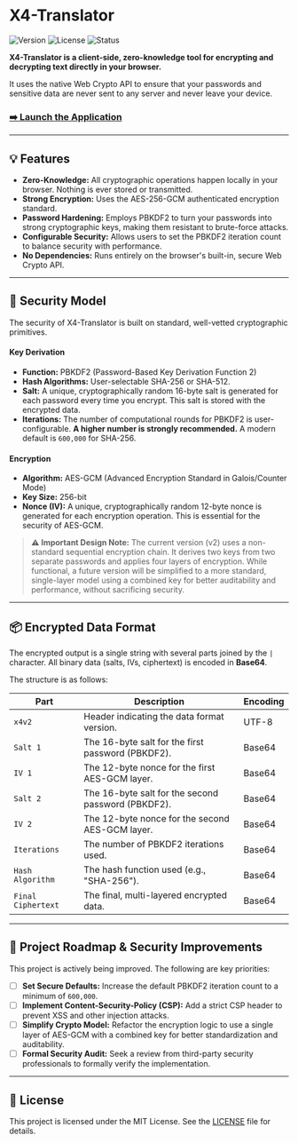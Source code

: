 # X4-Translator 

![Version](https://img.shields.io/badge/version-2.0-blue)
![License](https://img.shields.io/badge/license-MIT-green)
![Status](https://img.shields.io/badge/status-active-brightgreen)

**X4-Translator is a client-side, zero-knowledge tool for encrypting and decrypting text directly in your browser.**

It uses the native Web Crypto API to ensure that your passwords and sensitive data are never sent to any server and never leave your device.

### [➡️ Launch the Application](https://x4translator.netlify.app/insiders/translator.html)

---

## 💡 Features

*   **Zero-Knowledge:** All cryptographic operations happen locally in your browser. Nothing is ever stored or transmitted.
*   **Strong Encryption:** Uses the AES-256-GCM authenticated encryption standard.
*   **Password Hardening:** Employs PBKDF2 to turn your passwords into strong cryptographic keys, making them resistant to brute-force attacks.
*   **Configurable Security:** Allows users to set the PBKDF2 iteration count to balance security with performance.
*   **No Dependencies:** Runs entirely on the browser's built-in, secure Web Crypto API.

---

## 🔐 Security Model

The security of X4-Translator is built on standard, well-vetted cryptographic primitives.

#### Key Derivation
-   **Function:** PBKDF2 (Password-Based Key Derivation Function 2)
-   **Hash Algorithms:** User-selectable SHA-256 or SHA-512.
-   **Salt:** A unique, cryptographically random 16-byte salt is generated for each password every time you encrypt. This salt is stored with the encrypted data.
-   **Iterations:** The number of computational rounds for PBKDF2 is user-configurable. **A higher number is strongly recommended.** A modern default is `600,000` for SHA-256.

#### Encryption
-   **Algorithm:** AES-GCM (Advanced Encryption Standard in Galois/Counter Mode)
-   **Key Size:** 256-bit
-   **Nonce (IV):** A unique, cryptographically random 12-byte nonce is generated for each encryption operation. This is essential for the security of AES-GCM.

> **⚠️ Important Design Note:** The current version (v2) uses a non-standard sequential encryption chain. It derives two keys from two separate passwords and applies four layers of encryption. While functional, a future version will be simplified to a more standard, single-layer model using a combined key for better auditability and performance, without sacrificing security.

---

## 📦 Encrypted Data Format

The encrypted output is a single string with several parts joined by the `|` character. All binary data (salts, IVs, ciphertext) is encoded in **Base64**.

The structure is as follows:

| Part                 | Description                                            | Encoding |
| -------------------- | ------------------------------------------------------ | -------- |
| `x4v2`               | Header indicating the data format version.             | UTF-8    |
| `Salt 1`             | The 16-byte salt for the first password (PBKDF2).      | Base64   |
| `IV 1`               | The 12-byte nonce for the first AES-GCM layer.         | Base64   |
| `Salt 2`             | The 16-byte salt for the second password (PBKDF2).     | Base64   |
| `IV 2`               | The 12-byte nonce for the second AES-GCM layer.        | Base64   |
| `Iterations`         | The number of PBKDF2 iterations used.                  | Base64   |
| `Hash Algorithm`     | The hash function used (e.g., "SHA-256").              | Base64   |
| `Final Ciphertext`   | The final, multi-layered encrypted data.               | Base64   |

---

## 🚀 Project Roadmap & Security Improvements

This project is actively being improved. The following are key priorities:

*   [ ] **Set Secure Defaults:** Increase the default PBKDF2 iteration count to a minimum of `600,000`.
*   [ ] **Implement Content-Security-Policy (CSP):** Add a strict CSP header to prevent XSS and other injection attacks.
*   [ ] **Simplify Crypto Model:** Refactor the encryption logic to use a single layer of AES-GCM with a combined key for better standardization and auditability.
*   [ ] **Formal Security Audit:** Seek a review from third-party security professionals to formally verify the implementation.

---

## 📜 License

This project is licensed under the MIT License. See the [LICENSE](LICENSE) file for details.

